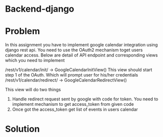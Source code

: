 # Backend-django

# Problem
In this assignment you have to implement google calendar integration using django rest api. You need to use the OAuth2 mechanism toget users calendar access. 
Below are detail of API endpoint and corresponding views which you need to implement

/rest/v1/calendar/init/ -> GoogleCalendarInitView()
This view should start step 1 of the OAuth. Which will prompt user for his/her credentials
/rest/v1/calendar/redirect/ -> GoogleCalendarRedirectView()

This view will do two things
1. Handle redirect request sent by google with code for token. You
need to implement mechanism to get access_token from given
code
2. Once got the access_token get list of events in users calendar

# Solution
